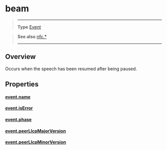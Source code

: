 # beam

> --------------------- ------------------------------------------------------------------------------------------
> __Type__              [Event](https://docs.coronalabs.com/api/type/Event.html)

> __See also__          [nfc.*](/plugin/nfc/index.md)
> --------------------- ------------------------------------------------------------------------------------------

## Overview

Occurs when the speech has been resumed after being paused.

## Properties

#### [event.name](/plugin/nfc/event/beam/name.md)

#### [event.isError](/plugin/nfc/event/beam/isError.md)

#### [event.phase](/plugin/nfc/event/beam/phase.md)

#### [event.peerLlcpMajorVersion](/plugin/nfc/event/beam/peerLlcpMajorVersion.md)

#### [event.peerLlcpMinorVersion](/plugin/nfc/event/beam/peerLlcpMinorVersion.md)